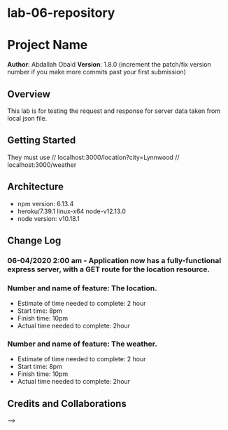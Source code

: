 # lab-06-repository
# Project Name

**Author**: Abdallah Obaid
**Version**: 1.8.0 (increment the patch/fix version number if you make more commits past your first submission)

## Overview
This lab is for testing the request and response for server data taken from local json file. 

## Getting Started
They must use // localhost:3000/location?city=Lynnwood
              // localhost:3000/weather

## Architecture
* npm version: 6.13.4
* heroku/7.39.1 linux-x64 node-v12.13.0
* node version: v10.18.1
## Change Log

### 06-04/2020 2:00 am - Application now has a fully-functional express server, with a GET route for the location resource.

### Number and name of feature: The location.

* Estimate of time needed to complete: 2 hour
* Start time: 8pm
* Finish time: 10pm
* Actual time needed to complete: 2hour

### Number and name of feature: The weather.

* Estimate of time needed to complete: 2 hour
* Start time: 8pm
* Finish time: 10pm
* Actual time needed to complete: 2hour

## Credits and Collaborations
<!-- Give credit (and a link) to other people or resources that helped you build this application. -->
-->